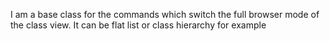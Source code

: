 I am a base class for the commands which switch the full browser mode of the class view.
It can be flat list or class hierarchy for example